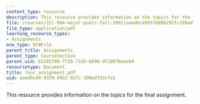 ```yaml
---
content_type: resource
description: This resource provides information on the topics for the final assignment.
file: /courses/21l-004-major-poets-fall-2001/aaedbc499370d9b292fc109ad793cfe2_four_assignment.pdf
file_type: application/pdf
learning_resource_types:
- Assignments
ocw_type: OCWFile
parent_title: Assignments
parent_type: CourseSection
parent_uid: b3185399-7726-71d5-bb96-df1807baaeb9
resourcetype: Document
title: four_assignment.pdf
uid: aaedbc49-9370-d9b2-92fc-109ad793cfe2
---
```

This resource provides information on the topics for the final assignment.